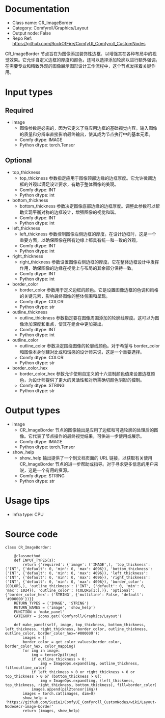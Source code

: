 # Documentation
- Class name: CR_ImageBorder
- Category: Comfyroll/Graphics/Layout
- Output node: False
- Repo Ref: https://github.com/RockOfFire/ComfyUI_Comfyroll_CustomNodes

CR_ImageBorder 节点旨在为图像添加装饰性边框，以增强其在各种布局中的视觉效果。它允许自定义边框的厚度和颜色，还可以选择添加轮廓以进行额外强调。在需要专业和精致外观的图像展示图形设计工作流程中，这个节点发挥着关键作用。

# Input types
## Required
- image
    - 图像参数是必需的，因为它定义了将应用边框的基础视觉内容。输入图像的质量和分辨率直接影响最终输出，使其成为节点执行中的基本元素。
    - Comfy dtype: IMAGE
    - Python dtype: torch.Tensor
## Optional
- top_thickness
    - top_thickness 参数指定应用于图像顶部边缘的边框厚度。它允许微调边框的外观以满足设计要求，有助于整体图像的美观。
    - Comfy dtype: INT
    - Python dtype: int
- bottom_thickness
    - bottom_thickness 参数决定图像底部边缘的边框厚度。调整此参数可以帮助实现平衡对称的边框设计，增强图像的视觉和谐。
    - Comfy dtype: INT
    - Python dtype: int
- left_thickness
    - left_thickness 参数控制图像左侧边框的厚度。在设计边框时，这是一个重要方面，以确保图像在所有边缘上都具有统一和一致的外观。
    - Comfy dtype: INT
    - Python dtype: int
- right_thickness
    - right_thickness 参数设置图像右侧边框的厚度。它在整体边框设计中发挥作用，确保图像的边缘在视觉上与布局的其余部分保持一致。
    - Comfy dtype: INT
    - Python dtype: int
- border_color
    - border_color 参数用于定义边框的颜色。它是设置图像边框的色调和风格的关键元素，影响最终图像的整体氛围和呈现。
    - Comfy dtype: COLOR
    - Python dtype: str
- outline_thickness
    - outline_thickness 参数指定要在图像周围添加的轮廓线厚度。这可以为图像添加深度和重点，使其在组合中更加突出。
    - Comfy dtype: INT
    - Python dtype: int
- outline_color
    - outline_color 参数决定围绕图像的轮廓线颜色。对于希望与 border_color 和图像本身创建对比或和谐感的设计师来说，这是一个重要选择。
    - Comfy dtype: COLOR
    - Python dtype: str
- border_color_hex
    - border_color_hex 参数允许使用自定义的十六进制颜色值来设置边框颜色，为设计师提供了更大的灵活性和对所需确切颜色阴影的控制。
    - Comfy dtype: STRING
    - Python dtype: str

# Output types
- image
    - CR_ImageBorder 节点的图像输出是应用了边框和可选轮廓的处理后的图像。它代表了节点操作的最终视觉结果，可供进一步使用或展示。
    - Comfy dtype: IMAGE
    - Python dtype: torch.Tensor
- show_help
    - show_help 输出提供了一个到文档页面的 URL 链接，以获取有关使用 CR_ImageBorder 节点的进一步帮助或指导。对于寻求更多信息的用户来说，这是一个有用的资源。
    - Comfy dtype: STRING
    - Python dtype: str

# Usage tips
- Infra type: CPU

# Source code
```
class CR_ImageBorder:

    @classmethod
    def INPUT_TYPES(s):
        return {'required': {'image': ('IMAGE',), 'top_thickness': ('INT', {'default': 0, 'min': 0, 'max': 4096}), 'bottom_thickness': ('INT', {'default': 0, 'min': 0, 'max': 4096}), 'left_thickness': ('INT', {'default': 0, 'min': 0, 'max': 4096}), 'right_thickness': ('INT', {'default': 0, 'min': 0, 'max': 4096}), 'border_color': (COLORS,), 'outline_thickness': ('INT', {'default': 0, 'min': 0, 'max': 1024}), 'outline_color': (COLORS[1:],)}, 'optional': {'border_color_hex': ('STRING', {'multiline': False, 'default': '#000000'})}}
    RETURN_TYPES = ('IMAGE', 'STRING')
    RETURN_NAMES = ('image', 'show_help')
    FUNCTION = 'make_panel'
    CATEGORY = icons.get('Comfyroll/Graphics/Layout')

    def make_panel(self, image, top_thickness, bottom_thickness, left_thickness, right_thickness, border_color, outline_thickness, outline_color, border_color_hex='#000000'):
        images = []
        border_color = get_color_values(border_color, border_color_hex, color_mapping)
        for img in image:
            img = tensor2pil(img)
            if outline_thickness > 0:
                img = ImageOps.expand(img, outline_thickness, fill=outline_color)
            if left_thickness > 0 or right_thickness > 0 or top_thickness > 0 or (bottom_thickness > 0):
                img = ImageOps.expand(img, (left_thickness, top_thickness, right_thickness, bottom_thickness), fill=border_color)
            images.append(pil2tensor(img))
        images = torch.cat(images, dim=0)
        show_help = 'https://github.com/Suzie1/ComfyUI_Comfyroll_CustomNodes/wiki/Layout-Nodes#cr-image-border'
        return (images, show_help)
```